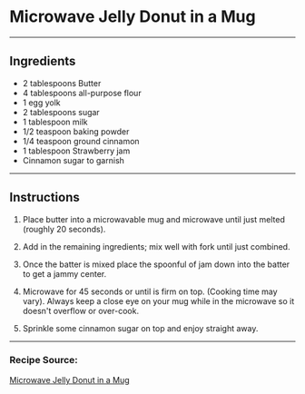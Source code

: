 # Microwave Jelly Donut in a Mug

---

## Ingredients

- 2 tablespoons Butter
- 4 tablespoons all-purpose flour
- 1 egg yolk
- 2 tablespoons sugar
- 1 tablespoon milk
- 1/2 teaspoon baking powder
- 1/4 teaspoon ground cinnamon
- 1 tablespoon Strawberry jam
- Cinnamon sugar to garnish

---

## Instructions

1. Place butter into a microwavable mug and microwave until just melted (roughly 20 seconds).

2. Add in the remaining ingredients; mix well with fork until just combined. 

3. Once the batter is mixed place the spoonful of jam down into the batter to get a jammy center. 

4. Microwave for 45 seconds or until is firm on top. (Cooking time may vary). Always keep a close eye on your mug while in the microwave so it doesn't overflow or over-cook. 

5. Sprinkle some cinnamon sugar on top and enjoy straight away.

---

### Recipe Source:
[Microwave Jelly Donut in a Mug](https://www.biggerbolderbaking.com/microwave-jelly-donut/)

